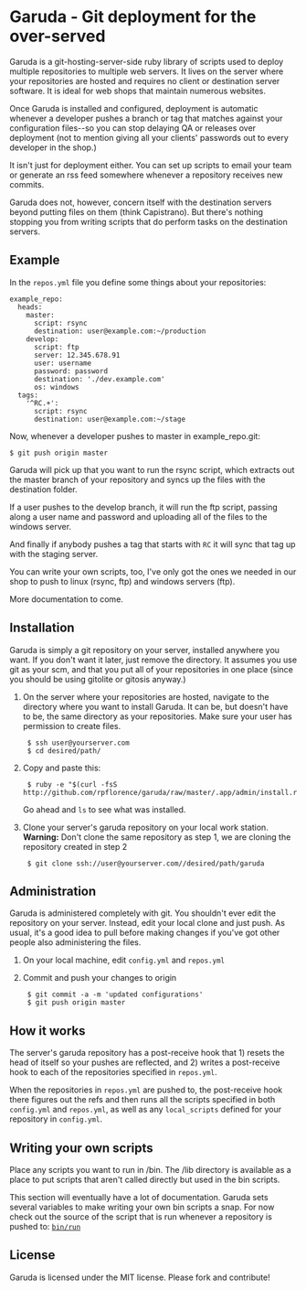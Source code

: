 Garuda - Git deployment for the over-served
===========================================

Garuda is a git-hosting-server-side ruby library of scripts used to deploy multiple repositories to multiple web servers.  It lives on the server where your repositories are hosted and requires no client or destination server software.  It is ideal for web shops that maintain numerous websites.

Once Garuda is installed and configured, deployment is automatic whenever a developer pushes a branch or tag that matches against your configuration files--so you can stop delaying QA or releases over deployment (not to mention giving all your clients' passwords out to every developer in the shop.)

It isn't just for deployment either.  You can set up scripts to email your team or generate an rss feed somewhere whenever a repository receives new commits.

Garuda does not, however, concern itself with the destination servers beyond putting files on them (think Capistrano).  But there's nothing stopping you from writing scripts that do perform tasks on the destination servers.

Example
-------

In the `repos.yml` file you define some things about your repositories:

    example_repo:
      heads:
        master:
          script: rsync
          destination: user@example.com:~/production
        develop:
          script: ftp
          server: 12.345.678.91
          user: username
          password: password
          destination: './dev.example.com'
          os: windows
      tags:
        '^RC.+':
          script: rsync
          destination: user@example.com:~/stage

Now, whenever a developer pushes to master in example_repo.git:

	$ git push origin master

Garuda will pick up that you want to run the rsync script, which extracts out the master branch of your repository and syncs up the files with the destination folder.

If a user pushes to the develop branch, it will run the ftp script, passing along a user name and password and uploading all of the files to the windows server.

And finally if anybody pushes a tag that starts with `RC` it will sync that tag up with the staging server.

You can write your own scripts, too, I've only got the ones we needed in our shop to push to linux (rsync, ftp) and windows servers (ftp).

More documentation to come.

Installation
------------

Garuda is simply a git repository on your server, installed anywhere you want. If you don't want it later, just remove the directory.  It assumes you use git as your scm, and that you put all of your repositories in one place (since you should be using gitolite or gitosis anyway.)

1. On the server where your repositories are hosted, navigate to the directory where you want to install Garuda.  It can be, but doesn't have to be, the same directory as your repositories.  Make sure your user has permission to create files.

		$ ssh user@yourserver.com
		$ cd desired/path/

2. Copy and paste this:

		$ ruby -e "$(curl -fsS http://github.com/rpflorence/garuda/raw/master/.app/admin/install.rb)"

	Go ahead and `ls` to see what was installed.

3. Clone your server's garuda repository on your local work station. **Warning:** Don't clone the same repository as step 1, we are cloning the repository created in step 2

		$ git clone ssh://user@yourserver.com//desired/path/garuda

Administration
--------------

Garuda is administered completely with git.  You shouldn't ever edit the repository on your server.  Instead, edit your local clone and just push.  As usual, it's a good idea to pull before making changes if you've got other people also administering the files.

1. On your local machine, edit `config.yml` and `repos.yml`

2. Commit and push your changes to origin

		$ git commit -a -m 'updated configurations'
		$ git push origin master

How it works
------------

The server's garuda repository has a post-receive hook that 1) resets the head of itself so your pushes are reflected, and 2) writes a post-receive hook to each of the repositories specified in `repos.yml`.

When the repositories in `repos.yml` are pushed to, the post-receive hook there figures out the refs and then runs all the scripts specified in both `config.yml` and `repos.yml`, as well as any `local_scripts` defined for your repository in `config.yml`.

Writing your own scripts
------------------------

Place any scripts you want to run in /bin.  The /lib directory is available as a place to put scripts that aren't called directly but used in the bin scripts.

This section will eventually have a lot of documentation. Garuda sets several variables to make writing your own bin scripts a snap.  For now check out the source of the script that is run whenever a repository is pushed to:  [`bin/run`](http://github.com/rpflorence/garuda/blob/master/bin/run)

License
-------

Garuda is licensed under the MIT license.  Please fork and contribute!